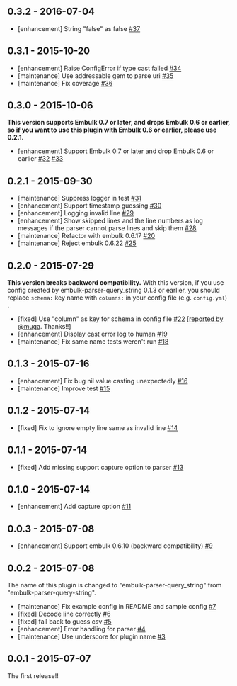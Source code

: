 ## 0.3.2 - 2016-07-04

* [enhancement] String "false" as false [#37](https://github.com/treasure-data/embulk-parser-query_string/pull/37)

## 0.3.1 - 2015-10-20

* [enhancement] Raise ConfigError if type cast failed [#34](https://github.com/treasure-data/embulk-parser-query_string/pull/34)
* [maintenance] Use addressable gem to parse uri [#35](https://github.com/treasure-data/embulk-parser-query_string/pull/35)
* [maintenance] Fix coverage [#36](https://github.com/treasure-data/embulk-parser-query_string/pull/36)

## 0.3.0 - 2015-10-06

**This version supports Embulk 0.7 or later, and drops Embulk 0.6 or earlier, so if you want to use this plugin with Embulk 0.6 or earlier, please use 0.2.1.**

* [enhancement] Support Embulk 0.7 or later and drop Embulk 0.6 or earlier [#32](https://github.com/treasure-data/embulk-parser-query_string/pull/32) [#33](https://github.com/treasure-data/embulk-parser-query_string/pull/33)

## 0.2.1 - 2015-09-30

* [maintenance] Suppress logger in test [#31](https://github.com/treasure-data/embulk-parser-query_string/pull/31)
* [enhancement] Support timestamp guessing [#30](https://github.com/treasure-data/embulk-parser-query_string/pull/30)
* [enhancement] Logging invalid line [#29](https://github.com/treasure-data/embulk-parser-query_string/pull/29)
* [enhancement] Show skipped lines and the line numbers as log messages if the parser cannot parse lines and skip them [#28](https://github.com/treasure-data/embulk-parser-query_string/pull/28)
* [maintenance] Refactor with embulk 0.6.17 [#20](https://github.com/treasure-data/embulk-parser-query_string/pull/20)
* [maintenance] Reject embulk 0.6.22 [#25](https://github.com/treasure-data/embulk-parser-query_string/pull/25)

## 0.2.0 - 2015-07-29

**This version breaks backword compatibility.** With this version, if you use config created by embulk-parser-query_string 0.1.3 or earlier, you should replace `schema:` key name with `columns:` in your config file (e.g. `config.yml`) .

* [fixed] Use "column" as key for schema in config file [#22](https://github.com/treasure-data/embulk-parser-query_string/pull/22) [[reported by @muga](https://github.com/treasure-data/embulk-parser-query_string/issues/21). Thanks!!]
* [enhancement] Display cast error log to human [#19](https://github.com/treasure-data/embulk-parser-query_string/pull/19)
* [maintenance] Fix same name tests weren't run [#18](https://github.com/treasure-data/embulk-parser-query_string/pull/18)

## 0.1.3 - 2015-07-16
* [enhancement] Fix bug nil value casting unexpectedly [#16](https://github.com/treasure-data/embulk-parser-query_string/pull/16)
* [maintenance] Improve test [#15](https://github.com/treasure-data/embulk-parser-query_string/pull/15)

## 0.1.2 - 2015-07-14
* [fixed] Fix to ignore empty line same as invalid line [#14](https://github.com/treasure-data/embulk-parser-query_string/pull/14)

## 0.1.1 - 2015-07-14
* [fixed] Add missing support capture option to parser [#13](https://github.com/treasure-data/embulk-parser-query_string/pull/13)

## 0.1.0 - 2015-07-14
* [enhancement] Add capture option [#11](https://github.com/treasure-data/embulk-parser-query_string/pull/11)

## 0.0.3 - 2015-07-08

* [enhancement] Support embulk 0.6.10 (backward compatibility) [#9](https://github.com/treasure-data/embulk-parser-query_string/pull/9)

## 0.0.2 - 2015-07-08

The name of this plugin is changed to "embulk-parser-query_string" from "embulk-parser-query-string".

* [maintenance] Fix example config in README and sample config [#7](https://github.com/treasure-data/embulk-parser-query_string/pull/7)
* [fixed] Decode line correctly [#6](https://github.com/treasure-data/embulk-parser-query_string/pull/6)
* [fixed] fall back to guess csv [#5](https://github.com/treasure-data/embulk-parser-query_string/pull/5)
* [enhancement] Error handling for parser [#4](https://github.com/treasure-data/embulk-parser-query_string/pull/4)
* [maintenance] Use underscore for plugin name [#3](https://github.com/treasure-data/embulk-parser-query_string/pull/3)

## 0.0.1 - 2015-07-07

The first release!!
